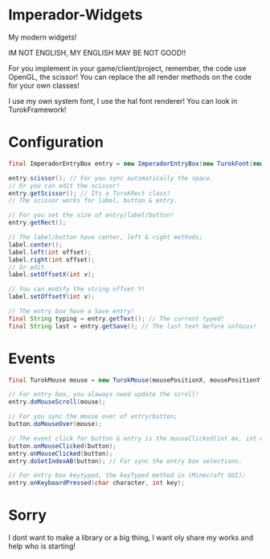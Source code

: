 # Imperador-Widgets
My modern widgets!

IM NOT ENGLISH, MY ENGLISH MAY BE NOT GOOD!!

For you implement in your game/client/project, remember, the code use OpenGL, the scissor!
You can replace the all render methods on the code for your own classes!

I use my own system font, I use the hal font renderer!
You can look in TurokFramework!

# Configuration

```java
final ImperadorEntryBox entry = new ImperadorEntryBox(new TurokFont(new Font(...)), "default_text");

entry.scissor(); // For you sync automatically the space.
// Or you can edit the scissor!
entry.getScissor(); // Its a TurokRect class!
// The scissor works for label, button & entry.

// For you set the size of entry/label/button!
entry.getRect();

// The label/button have center, left & right methods;
label.center();
label.left(int offset);
label.right(int offset);
// Or edit.
label.setOffsetX(int v);

// You can modify the string offset Y!
label.setOffsetY(int v);

// The entry box have a Save entry!
final String typing = entry.getText(); // The current typed!
final String last = entry.getSave(); // The last text before unfocus!

```

# Events

```java
final TurokMouse mouse = new TurokMouse(mousePositionX, mousePositionY);

// For entry box, you alaways need update the scroll!
entry.doMouseScroll(mouse);

// For you sync the mouse over of entry/button;
button.doMouseOver(mouse);

// The event click for button & entry is the mouseClicked(int mx, int my, int button) (Minecraft GUI);
button.onMouseClicked(button);
entry.onMouseClicked(button);
entry.doSetIndexAB(button); // For sync the entry box selections.

// For entry box keytyped, the keyTyped method in (Minecraft GUI);
entry.onKeyboardPressed(char character, int key);

```

# Sorry

I dont want to make a library or a big thing, I want oly share my works and help who is starting!